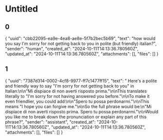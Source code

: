 # Untitled

## 0

{
  "uuid": "cbb22095-ea9e-4ea8-ae8e-5f7b2bec5b69",
  "text": "how would you say I'm sorry for not getting back to you in polite (but friendly) italian?",
  "sender": "human",
  "created_at": "2024-10-11T14:13:36.780560Z",
  "updated_at": "2024-10-11T14:13:36.780560Z",
  "attachments": [],
  "files": []
}

## 1

{
  "uuid": "7387d314-0002-4cf8-9977-ff7c1477ff15",
  "text": " Here's a polite and friendly way to say \"I'm sorry for not getting back to you\" in Italian:\n\n\"Mi dispiace di non averti risposto prima.\"\n\nThis translates literally to \"I'm sorry for not having answered you before.\"\n\nTo make it even friendlier, you could add:\n\n\"Spero tu possa perdonarmi.\"\n\nThis means \"I hope you can forgive me.\"\n\nSo the full phrase would be:\n\"Mi dispiace di non averti risposto prima. Spero tu possa perdonarmi.\"\n\nWould you like me to break down the pronunciation or explain any part of this phrase?",
  "sender": "assistant",
  "created_at": "2024-10-11T14:13:36.780560Z",
  "updated_at": "2024-10-11T14:13:36.780560Z",
  "attachments": [],
  "files": []
}
